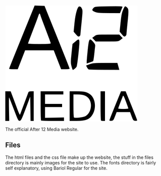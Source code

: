 ![After 12 Media](./files/a12.svg)

The official After 12 Media website.



## Files

The html files and the css file make up the website, the stuff in the files directory is mainly images for the site to use. The fonts directory is fairly self explanatory, using Bariol Regular for the site. 

